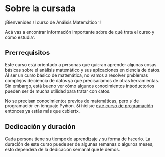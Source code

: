 # Sobre la cursada

¡Bienvenides al curso de Análisis Matemático 1!  

Acá vas a encontrar información importante sobre de qué trata el curso y cómo estudiar.

## Prerrequisitos

Este curso está orientado a personas que quieran aprender algunas cosas básicas sobre el análisis matemático y sus aplicaciones en ciencia de datos. Al ser un curso básico de matemática, no vamos a resolver problemas complejos de ciencia de datos ya que precisaríamos de otras herramientas. Sin embargo, está bueno ver cómo algunos conocimientos introductorios pueden ser de mucha utilidad para tratar con datos.

No se precisan conocimientos previos de matemáticas, pero sí de programación en lenguaje Python. Si hiciste [este curso de programación](https://github.com/jsapo95/programacion1/blob/main/Notas/Cursada.md) entonces ya estás más que cubiertx.

## Dedicación y duración

Cada persona tiene su tiempo de aprendizaje y su forma de hacerlo. La duración de este curso puede ser de algunas semanas o algunos meses, esto dependerá de la dedicación semanal que le demos.

